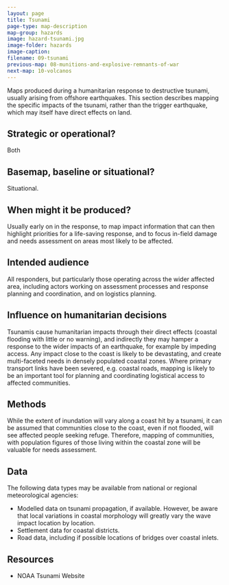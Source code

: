```yaml
---
layout: page
title: Tsunami
page-type: map-description
map-group: hazards
image: hazard-tsunami.jpg
image-folder: hazards
image-caption: 
filename: 09-tsunami
previous-map: 08-munitions-and-explosive-remnants-of-war
next-map: 10-volcanos
---
```


Maps produced during a humanitarian response to destructive tsunami, usually arising from offshore earthquakes. This section describes mapping the specific impacts of the tsunami, rather than the trigger earthquake, which may itself have direct effects on land.

## Strategic or operational?

Both

## Basemap, baseline or situational?

Situational.

## When might it be produced?

Usually early on in the response, to map impact information that can then highlight priorities for a life-saving response, and to focus in-field damage and needs assessment on areas most likely to be affected.

## Intended audience

All responders, but particularly those operating across the wider affected area, including actors working on assessment processes and response planning and coordination, and on logistics planning.

## Influence on humanitarian decisions

Tsunamis cause humanitarian impacts through their direct effects \(coastal flooding with little or no warning\), and indirectly they may hamper a response to the wider impacts of an earthquake, for example by impeding access. Any impact close to the coast is likely to be devastating, and create multi-faceted needs in densely populated coastal zones. Where primary transport links have been severed, e.g. coastal roads, mapping is likely to be an important tool for planning and coordinating logistical access to affected communities.

## Methods

While the extent of inundation will vary along a coast hit by a tsunami, it can be assumed that communities close to the coast, even if not flooded, will see affected people seeking refuge. Therefore, mapping of communities, with population figures of those living within the coastal zone will be valuable for needs assessment.

## Data

The following data types may be available from national or regional meteorological agencies:
* Modelled data on tsunami propagation, if available. However, be aware that local variations in coastal morphology will greatly vary the wave impact location by location.
* Settlement data for coastal districts.
* Road data, including if possible locations of bridges over coastal inlets.

## Resources

* NOAA Tsunami Website

